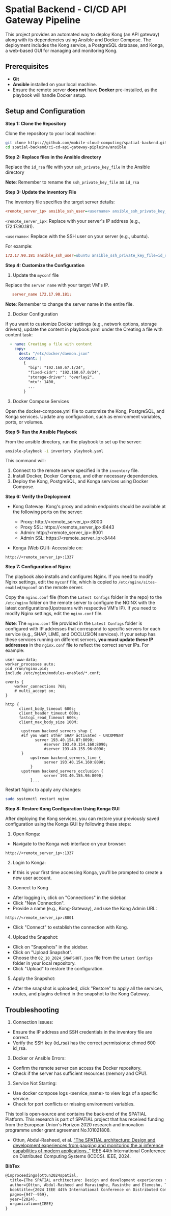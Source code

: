 # Spatial Backend - CI/CD API Gateway Pipeline

This project provides an automated way to deploy Kong (an API gateway) along with its dependencies using Ansible and Docker Compose. The deployment includes the Kong service, a PostgreSQL database, and Konga, a web-based GUI for managing and monitoring Kong.

## Prerequisites
- **Git**
- **Ansible** installed on your local machine.
- Ensure the remote server **does not** have **Docker** pre-installed, as the playbook will handle Docker setup.

## Setup and Configuration

**Step 1: Clone the Repository**

Clone the repository to your local machine:

   ```bash
   git clone https://github.com/mobile-cloud-computing/spatial-backend.git
cd spatial-backend/ci-cd-api-gateway-pipleine/ansible
   ```

**Step 2: Replace files in the Ansible directory**

Replace the `id_rsa` file with your `ssh_private_key_file` in the Ansible directory 

**Note**: Remember to rename the `ssh_private_key_file` as `id_rsa`

**Step 3: Update the Inventory File**

The inventory file specifies the target server details:

  ```ini
<remote_server_ip> ansible_ssh_user=<username> ansible_ssh_private_key_file=id_rsa
  ```

`<remote_server_ip>`: Replace with your server's IP address (e.g., 172.17.90.181).

`<username>`: Replace with the SSH user on your server (e.g., ubuntu).

For example:

 ```ini
172.17.90.181 ansible_ssh_user=ubuntu ansible_ssh_private_key_file=id_rsa
 ```

**Step 4: Customize the Configuration**

1. Update the `myconf` file
   
Replace the `server name` with your target VM's IP.

 ```ini
    server_name 172.17.90.181;
 ```
**Note**: Remember to change the server name in the entire file.

2. Docker Configuration
   
If you want to customize Docker settings (e.g., network options, storage drivers), update the content in playbook.yaml under the Creating a file with content task:

```yaml
  - name: Creating a file with content
    copy:
      dest: "/etc/docker/daemon.json"
      content: |
        {
          "bip": "192.168.67.1/24",
          "fixed-cidr": "192.168.67.0/24",
          "storage-driver": "overlay2",
          "mtu": 1400,
          ...
        }
```
3. Docker Compose Services
   
Open the docker-compose.yml file to customize the Kong, PostgreSQL, and Konga services. Update any configuration, such as environment variables, ports, or volumes.

**Step 5: Run the Ansible Playbook**

From the ansible directory, run the playbook to set up the server:

```bash
ansible-playbook -i inventory playbook.yaml
```

This command will:

1. Connect to the remote server specified in the `inventory` file.
2. Install Docker, Docker Compose, and other necessary dependencies.
3. Deploy the Kong, PostgreSQL, and Konga services using Docker Compose.

**Step 6: Verify the Deployment**

- Kong Gateway: Kong's proxy and admin endpoints should be available at the following ports on the server:
  
  - Proxy: http://<remote_server_ip>:8000
  - Proxy SSL: https://<remote_server_ip>:8443
  - Admin: http://<remote_server_ip>:8001
  - Admin SSL: https://<remote_server_ip>:8444

- Konga (Web GUI): Accessible on:
  
```arduino
http://<remote_server_ip>:1337
```

**Step 7: Configuration of Nginx**

The playbook also installs and configures Nginx. If you need to modify Nginx settings, edit the `myconf` file, which is copied to `/etc/nginx/sites-enabled/myconf` on the remote server. 

Copy the `nginx.conf` file (from the `Latest Configs` folder in the repo) to the `/etc/nginx` folder on the remote server to configure the NGINX with the latest configurations(Upstreams with respective VM's IP). If you need to modify Nginx settings, edit the `nginx.conf` file.

**Note**: The `nginx.conf` file provided in the `Latest Configs` folder is configured with IP addresses that correspond to specific servers for each service (e.g., SHAP, LIME, and OCCLUSION services). If your setup has these services running on different servers, **you must update these IP addresses** in the `nginx.conf` file to reflect the correct server IPs. For example:

```nginx
user www-data;
worker_processes auto;
pid /run/nginx.pid;
include /etc/nginx/modules-enabled/*.conf;

events {
	worker_connections 768;
	# multi_accept on;
}

http {
	  client_body_timeout 600s;
	  client_header_timeout 600s;
	  fastcgi_read_timeout 600s;
	  client_max_body_size 100M;

	   upstream backend_servers_shap {
	   #if you want other SHAP activated - UNCOMMENT 
	         server 193.40.154.87:8090;
                 #server 193.40.154.160:8090;
                 #server 193.40.155.96:8090;
	   }
           upstream backend_servers_lime {
                 server 193.40.154.160:8090;
           }
 	   upstream backend_servers_occlusion {
                 server 193.40.155.96:8090;
           }...
```
Restart Nginx to apply any changes:

```bash
sudo systemctl restart nginx
```

**Step 8: Restore Kong Configuration Using Konga GUI**

After deploying the Kong services, you can restore your previously saved configuration using the Konga GUI by following these steps:

1. Open Konga:
   
- Navigate to the Konga web interface on your browser:
  
```arduino
http://<remote_server_ip>:1337
```

2. Login to Konga:
   
- If this is your first time accessing Konga, you’ll be prompted to create a new user account.

3. Connect to Kong
   
- After logging in, click on "Connections" in the sidebar.
- Click "New Connection".
- Provide a name (e.g., Kong-Gateway), and use the Kong Admin URL:
  
```arduino
http://<remote_server_ip>:8001
```
- Click "Connect" to establish the connection with Kong.

4. Upload the Snapshot:
   
- Click on "Snapshots" in the sidebar.
- Click on "Upload Snapshot".
- Choose the `02_10_2024_SNAPSHOT.json` file from the `Latest Configs` folder in your local repository.
- Click "Upload" to restore the configuration.

5. Apply the Snapshot:
   
- After the snapshot is uploaded, click "Restore" to apply all the services, routes, and plugins defined in the snapshot to the Kong Gateway.

## Troubleshooting

1. Connection Issues:
   
- Ensure the IP address and SSH credentials in the inventory file are correct.
- Verify the SSH key (id_rsa) has the correct permissions: chmod 600 id_rsa.

3. Docker or Ansible Errors:
   
- Confirm the remote server can access the Docker repository.
- Check if the server has sufficient resources (memory and CPU).

3. Service Not Starting:
   
- Use docker compose logs <service_name> to view logs of a specific service.
- Check for port conflicts or missing environment variables.

This tool is open-source and contains the back-end of the SPATIAL Platform. This research is part of SPATIAL project that has received funding from the European Union's Horizon 2020 research and innovation programme under grant agreement No.101021808.

- Ottun, Abdul-Rasheed, et al.  ["The SPATIAL architecture: Design and development experiences from gauging and monitoring the ai inference capabilities of modern applications.."](https://ieeexplore.ieee.org/abstract/document/10630929) IEEE 44th International Conference on Distributed Computing Systems (ICDCS). IEEE, 2024.
  
**BibTex**
```xml
@inproceedings{ottun2024spatial,
  title={The SPATIAL architecture: Design and development experiences from gauging and monitoring the ai inference capabilities of modern applications},
  author={Ottun, Abdul-Rasheed and Marasinghe, Rasinthe and Elemosho, Toluwani and Liyanage, Mohan and Ragab, Mohamad and Bagave, Prachi and Westberg, Marcus and others},
  booktitle={2024 IEEE 44th International Conference on Distributed Computing Systems (ICDCS)},
  pages={947--959},
  year={2024},
  organization={IEEE}
}
```
